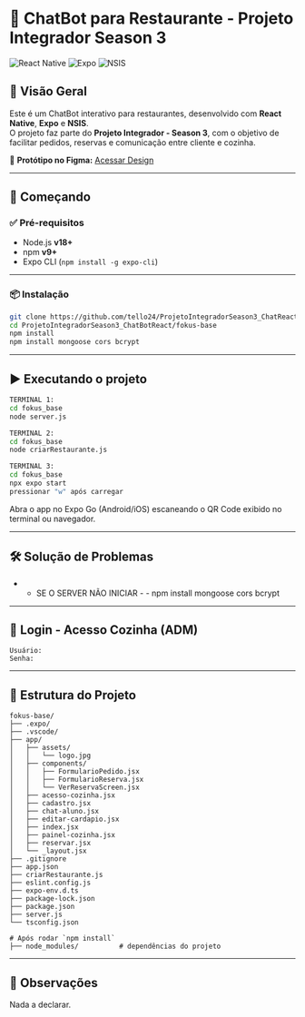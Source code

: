 # 🤖 ChatBot para Restaurante - Projeto Integrador Season 3

![React Native](https://img.shields.io/badge/React%20Native-2025-blue)
![Expo](https://img.shields.io/badge/Expo-managed-lightgrey)
![NSIS](https://img.shields.io/badge/NSIS-installer-success)

## 📌 Visão Geral

Este é um ChatBot interativo para restaurantes, desenvolvido com **React Native**, **Expo** e **NSIS**.  
O projeto faz parte do **Projeto Integrador - Season 3**, com o objetivo de facilitar pedidos, reservas e comunicação entre cliente e cozinha.

🔗 **Protótipo no Figma:** [Acessar Design](https://www.figma.com/design/fCtj8CQUTwQJYgujfegtDk/Untitled?node-id=1-2&t=tuYnPnGNzIJ9S1wH-1)

---

## 🚀 Começando

### ✅ Pré-requisitos

- Node.js **v18+**
- npm **v9+**
- Expo CLI (`npm install -g expo-cli`)

---

### 📦 Instalação

```bash
git clone https://github.com/tello24/ProjetoIntegradorSeason3_ChatReact
cd ProjetoIntegradorSeason3_ChatBotReact/fokus-base
npm install
npm install mongoose cors bcrypt
```

---

## ▶️ Executando o projeto

```bash
TERMINAL 1:
cd fokus_base
node server.js

TERMINAL 2:
cd fokus_base
node criarRestaurante.js

TERMINAL 3:
cd fokus_base
npx expo start
pressionar "w" após carregar
```

Abra o app no Expo Go (Android/iOS) escaneando o QR Code exibido no terminal ou navegador.

---

## 🛠️ Solução de Problemas

- - SE O SERVER NÃO INICIAR - - 
npm install mongoose cors bcrypt

---

## 🔐 Login - Acesso Cozinha (ADM)

```
Usuário: 
Senha: 
```

---

## 📁 Estrutura do Projeto

```
fokus-base/
├── .expo/                
├── .vscode/               
├── app/
│   ├── assets/
│   │   └── logo.jpg
│   ├── components/
│   │   ├── FormularioPedido.jsx
│   │   ├── FormularioReserva.jsx
│   │   └── VerReservaScreen.jsx
│   ├── acesso-cozinha.jsx
│   ├── cadastro.jsx
│   ├── chat-aluno.jsx
│   ├── editar-cardapio.jsx
│   ├── index.jsx
│   ├── painel-cozinha.jsx
│   ├── reservar.jsx
│   └── _layout.jsx
├── .gitignore
├── app.json
├── criarRestaurante.js
├── eslint.config.js
├── expo-env.d.ts
├── package-lock.json
├── package.json
├── server.js
└── tsconfig.json

# Após rodar `npm install`
├── node_modules/          # dependências do projeto

```

---
## 💬 Observações

Nada a declarar.
